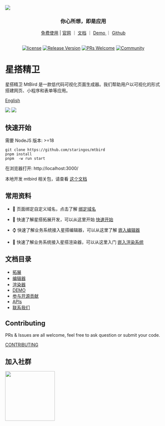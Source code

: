 <img src="./packages/mtbird-storybook/src/assets/images/logo-banner.png" />

<div align="center">
  <h3>你心所想，即是应用</h3>
  <a href="https://mtbird.staringos.com">免费使用</a> | <a href="https://staringos.com">官网</a> ｜ <a href="https://docs.staringos.com">文档</a> ｜ <a href="/story/demos-编辑器--form-page">
    Demo
  </a>｜ <a href="https://github.com/staringos">Github</a>
</div>
<br />
<div align="center">

[![license](https://img.shields.io/badge/license-MIT-brightgreen.svg?style=flat)](https://github.com/staringos/mtbird)
[![Release Version](https://img.shields.io/badge/release-0.0.1-green.svg)](https://github.com/staringos/mtbird/releases)
[![PRs Welcome](https://img.shields.io/badge/PRs-welcome-brightgreen.svg)](https://github.com/staringos/mtbird/pulls)
[![Community](https://img.shields.io/discord/733027681184251937.svg?style=flat&label=Join%20Community&color=7289DA)](https://discord.gg/7V5vnHW2)

</div>

# 星搭精卫

星搭精卫 MtBird 是一款低代码可视化页面生成器。我们帮助用户以可视化的形式搭建网页、小程序和表单等应用。

[English](./README.md)

<img src="https://mtbird-cdn.staringos.com/modal.gif" />

<img src="./packages/mtbird-storybook/src/assets/images/advance.png" />

<p></p>

## 快速开始

需要 NodeJS 版本: >=18

```shell
git clone https://github.com/staringos/mtbird
pnpm install
pnpm  -w run start
```

在浏览器打开: http://localhost:3000/

本地开发 mtbird 相关包，请查看 [这个文档](https://github.com/staringos/mtbird/tree/master/packages/mtbird-example)

## 常用资料

- 📃 页面绑定自定义域名，点击了解 [绑定域名](https://docs.staringos.com/?path=/docs/%E7%BC%96%E8%BE%91%E5%99%A8-%E7%BB%91%E5%AE%9A%E5%9F%9F%E5%90%8D--page)

- 🌟 快速了解星搭拓展开发，可以从这里开始 [快速开始](https://docs.staringos.com/?path=/docs/%E6%8B%93%E5%B1%95-%E4%BB%8B%E7%BB%8D--page)

- ⌚️ 快速了解业务系统接入星搭编辑器，可以从这里了解 [嵌入编辑器](https://docs.staringos.com/?path=/docs/%E7%BC%96%E8%BE%91%E5%99%A8-%E5%B5%8C%E5%85%A5%E7%BC%96%E8%BE%91%E5%99%A8--page)

- 🌺 快速了解业务系统接入星搭渲染器，可以从这里入门 [嵌入渲染系统](https://docs.staringos.com/?path=/docs/%E6%B8%B2%E6%9F%93%E5%99%A8-%E5%B5%8C%E5%85%A5%E6%B8%B2%E6%9F%93%E5%99%A8--page)

## 文档目录

- [拓展](https://docs.staringos.com/?path=/docs/%E6%8B%93%E5%B1%95-%E4%BB%8B%E7%BB%8D--page)
- [编辑器](https://docs.staringos.com/?path=/docs/%E7%BC%96%E8%BE%91%E5%99%A8-%E4%BB%8B%E7%BB%8D--page)
- [渲染器](https://docs.staringos.com/?path=/docs/%E6%B8%B2%E6%9F%93%E5%99%A8-%E4%BB%8B%E7%BB%8D--page)
- [DEMO](https://docs.staringos.com/?path=/docs/demos-%E7%BC%96%E8%BE%91%E5%99%A8--form-page)
- [参与开源贡献](https://docs.staringos.com/?path=/docs/demos-%E7%BC%96%E8%BE%91%E5%99%A8--form-page)
- [APIs](https://docs.staringos.com/?path=/docs/apis-%E6%95%B0%E6%8D%AE%E7%BB%93%E6%9E%84-%E7%BB%84%E4%BB%B6--page)
- [联系我们](https://docs.staringos.com/?path=/docs/%E6%9C%8D%E5%8A%A1-%E8%81%94%E7%B3%BB%E6%88%91%E4%BB%AC--page)

## Contributing

PRs & Issues are all welcome, feel free to ask question or submit your code.

[CONTRIBUTING](./CONTRIBUTING.md)

## 加入社群

<img src="https://github.com/staringos/staringai-mini-program/raw/master/images/ew-qrcode.jpg" width="160px" />
